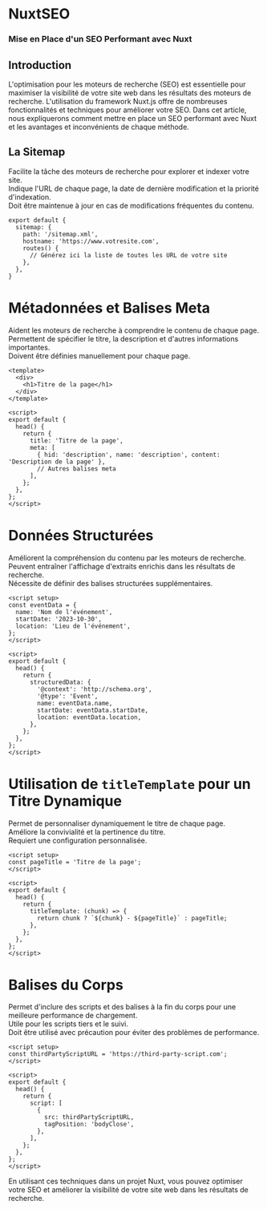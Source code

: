 # NuxtSEO

### Mise en Place d'un SEO Performant avec Nuxt

## Introduction
L'optimisation pour les moteurs de recherche (SEO) est essentielle pour maximiser la visibilité de votre site web dans les résultats des moteurs de recherche. L'utilisation du framework Nuxt.js offre de nombreuses fonctionnalités et techniques pour améliorer votre SEO. Dans cet article, nous expliquerons comment mettre en place un SEO performant avec Nuxt et les avantages et inconvénients de chaque méthode.

## La Sitemap
Facilite la tâche des moteurs de recherche pour explorer et indexer votre site.  
Indique l'URL de chaque page, la date de dernière modification et la priorité d'indexation.  
Doit être maintenue à jour en cas de modifications fréquentes du contenu.

```
export default {
  sitemap: {
    path: '/sitemap.xml',
    hostname: 'https://www.votresite.com',
    routes() {
      // Générez ici la liste de toutes les URL de votre site
    },
  },
}
```
# Métadonnées et Balises Meta
Aident les moteurs de recherche à comprendre le contenu de chaque page.  
Permettent de spécifier le titre, la description et d'autres informations importantes.  
Doivent être définies manuellement pour chaque page.
```
<template>
  <div>
    <h1>Titre de la page</h1>
  </div>
</template>

<script>
export default {
  head() {
    return {
      title: 'Titre de la page',
      meta: [
        { hid: 'description', name: 'description', content: 'Description de la page' },
        // Autres balises meta
      ],
    };
  },
};
</script>
```
# Données Structurées
Améliorent la compréhension du contenu par les moteurs de recherche.  
Peuvent entraîner l'affichage d'extraits enrichis dans les résultats de recherche.  
Nécessite de définir des balises structurées supplémentaires.

```
<script setup>
const eventData = {
  name: 'Nom de l'événement',
  startDate: '2023-10-30',
  location: 'Lieu de l'événement',
};
</script>

<script>
export default {
  head() {
    return {
      structuredData: {
        '@context': 'http://schema.org',
        '@type': 'Event',
        name: eventData.name,
        startDate: eventData.startDate,
        location: eventData.location,
      },
    };
  },
};
</script>
```
# Utilisation de `titleTemplate` pour un Titre Dynamique
Permet de personnaliser dynamiquement le titre de chaque page.  
Améliore la convivialité et la pertinence du titre.  
Requiert une configuration personnalisée.
```
<script setup>
const pageTitle = 'Titre de la page';
</script>

<script>
export default {
  head() {
    return {
      titleTemplate: (chunk) => {
        return chunk ? `${chunk} - ${pageTitle}` : pageTitle;
      },
    };
  },
};
</script>
```
# Balises du Corps
Permet d'inclure des scripts et des balises à la fin du corps pour une meilleure performance de chargement.  
Utile pour les scripts tiers et le suivi.  
Doit être utilisé avec précaution pour éviter des problèmes de performance.

```
<script setup>
const thirdPartyScriptURL = 'https://third-party-script.com';
</script>

<script>
export default {
  head() {
    return {
      script: [
        {
          src: thirdPartyScriptURL,
          tagPosition: 'bodyClose',
        },
      ],
    };
  },
};
</script>
```
En utilisant ces techniques dans un projet Nuxt, vous pouvez optimiser votre SEO et améliorer la visibilité de votre site web dans les résultats de recherche. 
